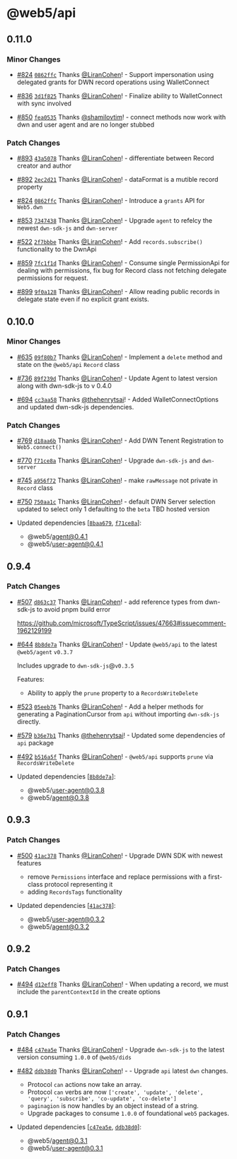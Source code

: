 # @web5/api

## 0.11.0

### Minor Changes

- [#824](https://github.com/TBD54566975/web5-js/pull/824) [`0862ffc`](https://github.com/TBD54566975/web5-js/commit/0862ffc1f23550406ff592e8393cb2eb5a769079) Thanks [@LiranCohen](https://github.com/LiranCohen)! - Support impersonation using delegated grants for DWN record operations using WalletConnect

- [#836](https://github.com/TBD54566975/web5-js/pull/836) [`3d1f825`](https://github.com/TBD54566975/web5-js/commit/3d1f8258465e1177d6d5fe17c2e1ea786baa331d) Thanks [@LiranCohen](https://github.com/LiranCohen)! - Finalize ability to WalletConnect with sync involved

- [#850](https://github.com/TBD54566975/web5-js/pull/850) [`fea0535`](https://github.com/TBD54566975/web5-js/commit/fea0535876d5b00ab5e0abea695e52aeaad9d78b) Thanks [@shamilovtim](https://github.com/shamilovtim)! - connect methods now work with dwn and user agent and are no longer stubbed

### Patch Changes

- [#893](https://github.com/TBD54566975/web5-js/pull/893) [`43a5078`](https://github.com/TBD54566975/web5-js/commit/43a50783b150a2363c75f06d47903602a6920f5e) Thanks [@LiranCohen](https://github.com/LiranCohen)! - differentiate between Record creator and author

- [#892](https://github.com/TBD54566975/web5-js/pull/892) [`2ec2d21`](https://github.com/TBD54566975/web5-js/commit/2ec2d213ae10a9576da78927771768a11a05409b) Thanks [@LiranCohen](https://github.com/LiranCohen)! - dataFormat is a mutible record property

- [#824](https://github.com/TBD54566975/web5-js/pull/824) [`0862ffc`](https://github.com/TBD54566975/web5-js/commit/0862ffc1f23550406ff592e8393cb2eb5a769079) Thanks [@LiranCohen](https://github.com/LiranCohen)! - Introduce a `grants` API for `Web5.dwn`

- [#853](https://github.com/TBD54566975/web5-js/pull/853) [`7347438`](https://github.com/TBD54566975/web5-js/commit/734743884f21491efce9392e129d612735e85282) Thanks [@LiranCohen](https://github.com/LiranCohen)! - Upgrade `agent` to refelcy the newest `dwn-sdk-js` and `dwn-server`

- [#522](https://github.com/TBD54566975/web5-js/pull/522) [`2f7bbbe`](https://github.com/TBD54566975/web5-js/commit/2f7bbbe5c3947460eb6336e1153851de69a38ee8) Thanks [@LiranCohen](https://github.com/LiranCohen)! - Add `records.subscribe()` functionality to the DwnApi

- [#859](https://github.com/TBD54566975/web5-js/pull/859) [`7fc1f1d`](https://github.com/TBD54566975/web5-js/commit/7fc1f1dc1913fb3c77516db0f6ba2c55787bc84b) Thanks [@LiranCohen](https://github.com/LiranCohen)! - Consume single PermissionApi for dealing with permissions, fix bug for Record class not fetching delegate permissions for request.

- [#899](https://github.com/TBD54566975/web5-js/pull/899) [`9f0a128`](https://github.com/TBD54566975/web5-js/commit/9f0a1280eb0b0b85794e6c2509aa3ed751511662) Thanks [@LiranCohen](https://github.com/LiranCohen)! - Allow reading public records in delegate state even if no explicit grant exists.

## 0.10.0

### Minor Changes

- [#635](https://github.com/TBD54566975/web5-js/pull/635) [`09f80b7`](https://github.com/TBD54566975/web5-js/commit/09f80b70d099c743cb1057e3d66eb0471c542f14) Thanks [@LiranCohen](https://github.com/LiranCohen)! - Implement a `delete` method and state on the `@web5/api` `Record` class

- [#736](https://github.com/TBD54566975/web5-js/pull/736) [`89f239d`](https://github.com/TBD54566975/web5-js/commit/89f239d1338a71ce700ac1efaef124035a5363c9) Thanks [@LiranCohen](https://github.com/LiranCohen)! - Update Agent to latest version along with dwn-sdk-js to v 0.4.0

- [#694](https://github.com/TBD54566975/web5-js/pull/694) [`cc3aa58`](https://github.com/TBD54566975/web5-js/commit/cc3aa58069dd5465834b32174e3f840ddf782d60) Thanks [@thehenrytsai](https://github.com/thehenrytsai)! - Added WalletConnectOptions and updated dwn-sdk-js dependencies.

### Patch Changes

- [#769](https://github.com/TBD54566975/web5-js/pull/769) [`d18aa6b`](https://github.com/TBD54566975/web5-js/commit/d18aa6bfe0388097e48416477d3c43147dfd4282) Thanks [@LiranCohen](https://github.com/LiranCohen)! - Add DWN Tenent Registration to `Web5.connect()`

- [#770](https://github.com/TBD54566975/web5-js/pull/770) [`f71ce8a`](https://github.com/TBD54566975/web5-js/commit/f71ce8a6b9b10dfb1a627a9fe0d7473a453422e0) Thanks [@LiranCohen](https://github.com/LiranCohen)! - Upgrade `dwn-sdk-js` and `dwn-server`

- [#745](https://github.com/TBD54566975/web5-js/pull/745) [`a956f72`](https://github.com/TBD54566975/web5-js/commit/a956f729f2c7a8e935d4a66511b393d1ccf1476a) Thanks [@LiranCohen](https://github.com/LiranCohen)! - make `rawMessage` not private in `Record` class

- [#750](https://github.com/TBD54566975/web5-js/pull/750) [`750aa1c`](https://github.com/TBD54566975/web5-js/commit/750aa1c2c52515104c7ff4e36945297b58d68356) Thanks [@LiranCohen](https://github.com/LiranCohen)! - default DWN Server selection updated to select only 1 defaulting to the `beta` TBD hosted version

- Updated dependencies [[`8baa679`](https://github.com/TBD54566975/web5-js/commit/8baa679ae496c9052025b11d435c48390579be47), [`f71ce8a`](https://github.com/TBD54566975/web5-js/commit/f71ce8a6b9b10dfb1a627a9fe0d7473a453422e0)]:
  - @web5/agent@0.4.1
  - @web5/user-agent@0.4.1

## 0.9.4

### Patch Changes

- [#507](https://github.com/TBD54566975/web5-js/pull/507) [`d863c37`](https://github.com/TBD54566975/web5-js/commit/d863c373ef1cfff18cd2b4e9864057fea107115e) Thanks [@LiranCohen](https://github.com/LiranCohen)! - add reference types from dwn-sdk-js to avoid pnpm build error

  https://github.com/microsoft/TypeScript/issues/47663#issuecomment-1962129199

- [#644](https://github.com/TBD54566975/web5-js/pull/644) [`8b8de7a`](https://github.com/TBD54566975/web5-js/commit/8b8de7a82337a68c8625107da2f9fc7ce4286c07) Thanks [@LiranCohen](https://github.com/LiranCohen)! - Update `@web5/api` to the latest `@web5/agent` `v0.3.7`

  Includes upgrade to `dwn-sdk-js`@`v0.3.5`

  Features:

  - Ability to apply the `prune` property to a `RecordsWriteDelete`

- [#523](https://github.com/TBD54566975/web5-js/pull/523) [`05eeb76`](https://github.com/TBD54566975/web5-js/commit/05eeb763f5e27a7ac38c24c6c2ac6a5a08c84f37) Thanks [@LiranCohen](https://github.com/LiranCohen)! - Add a helper methods for generating a PaginationCursor from `api` without importing `dwn-sdk-js` directly.

- [#579](https://github.com/TBD54566975/web5-js/pull/579) [`b36e7b1`](https://github.com/TBD54566975/web5-js/commit/b36e7b1eabd7c99313d6f6adb335c5a6d085d83e) Thanks [@thehenrytsai](https://github.com/thehenrytsai)! - Updated some dependencies of `api` package

- [#492](https://github.com/TBD54566975/web5-js/pull/492) [`b516a5f`](https://github.com/TBD54566975/web5-js/commit/b516a5f71c3e2babefa644f2d88b1520c844ca0c) Thanks [@LiranCohen](https://github.com/LiranCohen)! - `@web5/api` supports `prune` via `RecordsWriteDelete`

- Updated dependencies [[`8b8de7a`](https://github.com/TBD54566975/web5-js/commit/8b8de7a82337a68c8625107da2f9fc7ce4286c07)]:
  - @web5/user-agent@0.3.8
  - @web5/agent@0.3.8

## 0.9.3

### Patch Changes

- [#500](https://github.com/TBD54566975/web5-js/pull/500) [`41ac378`](https://github.com/TBD54566975/web5-js/commit/41ac378a0197e56aeb70cf2d80d6b3917d4c1490) Thanks [@LiranCohen](https://github.com/LiranCohen)! - Upgrade DWN SDK with newest features

  - remove `Permissions` interface and replace permissions with a first-class protocol representing it
  - adding `RecordsTags` functionality

- Updated dependencies [[`41ac378`](https://github.com/TBD54566975/web5-js/commit/41ac378a0197e56aeb70cf2d80d6b3917d4c1490)]:
  - @web5/user-agent@0.3.2
  - @web5/agent@0.3.2

## 0.9.2

### Patch Changes

- [#494](https://github.com/TBD54566975/web5-js/pull/494) [`d12eff8`](https://github.com/TBD54566975/web5-js/commit/d12eff8dc360dc4991325d4d686269497c13e453) Thanks [@LiranCohen](https://github.com/LiranCohen)! - When updating a record, we must include the `parentContextId` in the create options

## 0.9.1

### Patch Changes

- [#484](https://github.com/TBD54566975/web5-js/pull/484) [`c47ea5e`](https://github.com/TBD54566975/web5-js/commit/c47ea5ee936c9164c6ead47caf1ad099c1a4b0f1) Thanks [@LiranCohen](https://github.com/LiranCohen)! - Upgrade `dwn-sdk-js` to the latest version consuming `1.0.0` of `@web5/dids`

- [#482](https://github.com/TBD54566975/web5-js/pull/482) [`ddb38d0`](https://github.com/TBD54566975/web5-js/commit/ddb38d0da0c510e9af00afddffe228c22cb830cd) Thanks [@LiranCohen](https://github.com/LiranCohen)! - - Upgrade `api` latest `dwn` changes.
  - Protocol `can` actions now take an array.
  - Protocol `can` verbs are now `['create', 'update', 'delete', 'query', 'subscribe', 'co-update', 'co-delete']`
  - `paginagion` is now handles by an object instead of a string.
  - Upgrade packages to consume `1.0.0` of foundational `web5` packages.
- Updated dependencies [[`c47ea5e`](https://github.com/TBD54566975/web5-js/commit/c47ea5ee936c9164c6ead47caf1ad099c1a4b0f1), [`ddb38d0`](https://github.com/TBD54566975/web5-js/commit/ddb38d0da0c510e9af00afddffe228c22cb830cd)]:
  - @web5/agent@0.3.1
  - @web5/user-agent@0.3.1
